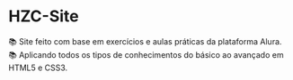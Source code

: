 # HZC-Site

📚 Site feito com base em exercícios e aulas práticas da plataforma Alura.
📚 Aplicando todos os tipos de conhecimentos do básico ao avançado em HTML5 e CSS3.
